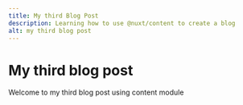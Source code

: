 ```yaml
---
title: My third Blog Post
description: Learning how to use @nuxt/content to create a blog
alt: my third blog post
---
```

# My third blog post

Welcome to my third blog post using content module